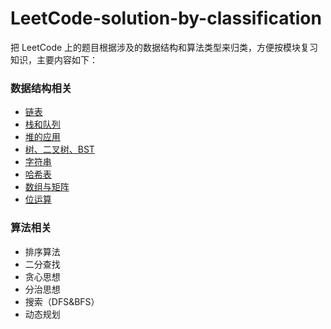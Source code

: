 # LeetCode-solution-by-classification
把 LeetCode 上的题目根据涉及的数据结构和算法类型来归类，方便按模块复习知识，主要内容如下：


### 数据结构相关 

- [链表](https://github.com/SunnyZhang06/LeetCode-solution-by-classification/tree/master/%E9%93%BE%E8%A1%A8)
- [栈和队列](https://github.com/SunnyZhang06/LeetCode-solution-by-classification/tree/master/%E6%A0%88%E5%92%8C%E9%98%9F%E5%88%97)
- [堆的应用]()
- [树、二叉树、BST]()
- [字符串]()
- [哈希表]()
- [数组与矩阵]()
- [位运算]()

### 算法相关

- 排序算法
- 二分查找
- 贪心思想
- 分治思想
- 搜索（DFS&BFS）
- 动态规划
